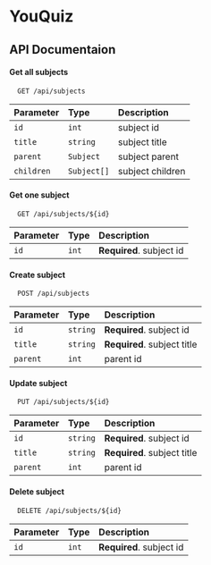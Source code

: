
# YouQuiz

## API Documentaion

#### Get all subjects

```
  GET /api/subjects
```

| Parameter | Type     | Description                |
| :-------- | :------- | :------------------------- |
| `id` | `int` | subject id |
| `title` | `string` | subject title |
| `parent` | `Subject` | subject parent |
| `children` | `Subject[]` | subject children |

#### Get one subject

```http
  GET /api/subjects/${id}
```

| Parameter | Type     | Description                       |
| :-------- | :------- | :-------------------------------- |
| `id`      | `int` | **Required**. subject id |


#### Create subject

```http
  POST /api/subjects
```

| Parameter | Type     | Description                |
| :-------- | :------- | :------------------------- |
| `id`      | `string` | **Required**. subject id |
| `title` | `string` | **Required**. subject title |
| `parent` | `int` | parent id |

#### Update subject

```http
  PUT /api/subjects/${id}
```

| Parameter | Type     | Description                |
| :-------- | :------- | :------------------------- |
| `id`      | `string` | **Required**. subject id |
| `title` | `string` | **Required**. subject title |
| `parent` | `int` | parent id |

#### Delete subject

```http
  DELETE /api/subjects/${id}
```

| Parameter | Type     | Description                       |
| :-------- | :------- | :-------------------------------- |
| `id`      | `int` | **Required**. subject id |

